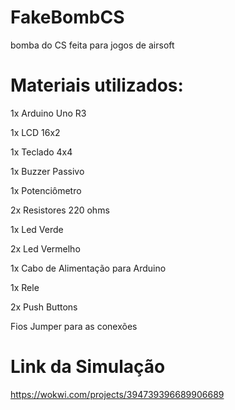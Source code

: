 # FakeBombCS
bomba do CS feita para jogos de airsoft

# Materiais utilizados:
1x Arduino Uno R3

1x LCD 16x2

1x Teclado 4x4 

1x Buzzer Passivo

1x Potenciômetro

2x Resistores 220 ohms

1x Led Verde

2x Led Vermelho

1x Cabo de Alimentação para Arduino

1x Rele

2x Push Buttons

Fios Jumper para as conexões

# Link da Simulação 
https://wokwi.com/projects/394739396689906689
